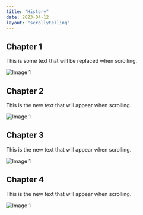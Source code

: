 ```yaml
---
title: "History"
date: 2023-04-12
layout: "scrollytelling"
---
```


<div class="scroll-section" id="chapter1">
  <div class="text-content">
    <h2 class="chapter-title">Chapter 1</h2>
    <p>This is some text that will be replaced when scrolling.</p>
  </div>
  <div class="image-container">
    <img data-src="/images/church-1.webp" alt="Image 1" class="lazy-load" />
  </div>
</div>

<div class="scroll-section" id="chapter2">
  <div class="text-content">
    <h2 class="chapter-title">Chapter 2</h2>
    <p>This is the new text that will appear when scrolling.</p>
  </div>
  <div class="image-container">
   <img data-src="/images/church-1.webp" alt="Image 1" class="lazy-load" />
  </div>
</div>

<div class="scroll-section" id="chapter3">
  <div class="text-content">
    <h2 class="chapter-title">Chapter 3</h2>
    <p>This is the new text that will appear when scrolling.</p>
  </div>
  <div class="image-container">
    <img data-src="/images/church-1.webp" alt="Image 1" class="lazy-load" />
  </div>
</div>


<div class="scroll-section" id="chapter4">
  <div class="text-content">
    <h2 class="chapter-title">Chapter 4</h2>
    <p>This is the new text that will appear when scrolling.</p>
  </div>
  <div class="image-container">
    <img data-src="/images/church-1.webp" alt="Image 1" class="lazy-load" />
  </div>
</div>
